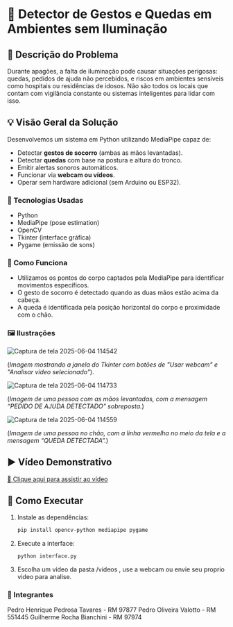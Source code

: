 # 🔦 Detector de Gestos e Quedas em Ambientes sem Iluminação

## 🎯 Descrição do Problema
Durante apagões, a falta de iluminação pode causar situações perigosas: quedas, pedidos de ajuda não percebidos, e riscos em ambientes sensíveis como hospitais ou residências de idosos. Não são todos os locais que contam com vigilância constante ou sistemas inteligentes para lidar com isso.

## 💡 Visão Geral da Solução
Desenvolvemos um sistema em Python utilizando MediaPipe capaz de:
- Detectar **gestos de socorro** (ambas as mãos levantadas).
- Detectar **quedas** com base na postura e altura do tronco.
- Emitir alertas sonoros automáticos.
- Funcionar via **webcam ou vídeos**.
- Operar sem hardware adicional (sem Arduino ou ESP32).

### 🔧 Tecnologias Usadas
- Python
- MediaPipe (pose estimation)
- OpenCV
- Tkinter (interface gráfica)
- Pygame (emissão de sons)

### 🧠 Como Funciona
- Utilizamos os pontos do corpo captados pela MediaPipe para identificar movimentos específicos.
- O gesto de socorro é detectado quando as duas mãos estão acima da cabeça.
- A queda é identificada pela posição horizontal do corpo e proximidade com o chão.

### 🖼️ Ilustrações
![Captura de tela 2025-06-04 114542](https://github.com/user-attachments/assets/d43805e8-c315-4450-b115-09b4c48295cd)

(*Imagem mostrando a janela do Tkinter com botões de "Usar webcam" e "Analisar vídeo selecionado"*).

![Captura de tela 2025-06-04 114733](https://github.com/user-attachments/assets/085b50c0-f735-4404-9c92-0002b99f33b1)

(*Imagem de uma pessoa com as mãos levantadas, com a mensagem “PEDIDO DE AJUDA DETECTADO” sobreposta.*)

![Captura de tela 2025-06-04 114559](https://github.com/user-attachments/assets/4f261655-2689-4adf-9fd6-951e3ddedd89)

(*Imagem de uma pessoa no chão, com a linha vermelha no meio da tela e a mensagem “QUEDA DETECTADA”.*)

## ▶️ Vídeo Demonstrativo
[🔗 Clique aqui para assistir ao vídeo](https://link-do-video.com)

## 📁 Como Executar
1. Instale as dependências:
   ```bash
   pip install opencv-python mediapipe pygame
2. Execute a interface:
    ```bash
    python interface.py
3. Escolha um vídeo da pasta /videos , use a webcam ou envie seu proprio video para analise.

### 👥 Integrantes
Pedro Henrique Pedrosa Tavares - RM 97877
Pedro Oliveira Valotto - RM 551445
Guilherme Rocha Bianchini - RM 97974
